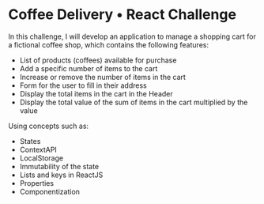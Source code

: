 # Coffee Delivery • React Challenge

In this challenge, I will develop an application to manage a shopping cart for a fictional coffee shop, which contains the following features:

- List of products (coffees) available for purchase
- Add a specific number of items to the cart
- Increase or remove the number of items in the cart
- Form for the user to fill in their address
- Display the total items in the cart in the Header
- Display the total value of the sum of items in the cart multiplied by the value

Using concepts such as:

- States
- ContextAPI
- LocalStorage
- Immutability of the state
- Lists and keys in ReactJS
- Properties
- Componentization